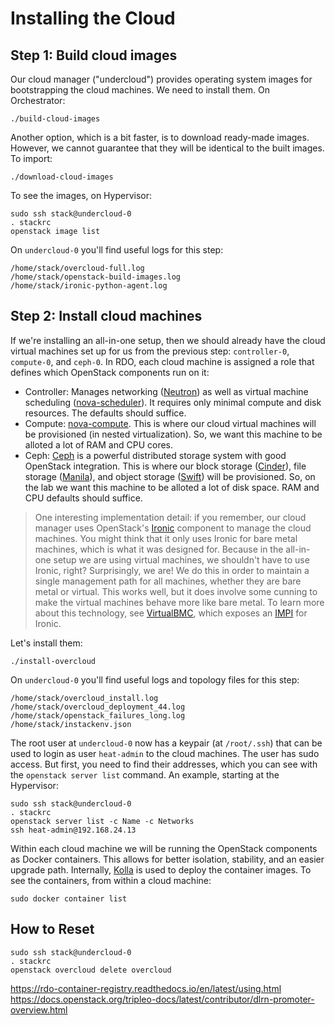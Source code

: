 Installing the Cloud
====================

Step 1: Build cloud images
--------------------------

Our cloud manager ("undercloud") provides operating system images for bootstrapping the cloud
machines. We need to install them. On Orchestrator:

	./build-cloud-images

Another option, which is a bit faster, is to download ready-made images. However, we cannot
guarantee that they will be identical to the built images. To import:

	./download-cloud-images

To see the images, on Hypervisor:

	sudo ssh stack@undercloud-0
	. stackrc
	openstack image list

On `undercloud-0` you'll find useful logs for this step:

	/home/stack/overcloud-full.log
	/home/stack/openstack-build-images.log
	/home/stack/ironic-python-agent.log


Step 2: Install cloud machines
------------------------------

If we're installing an all-in-one setup, then we should already have the cloud virtual machines set
up for us from the previous step: `controller-0`, `compute-0`, and `ceph-0`. In RDO, each cloud
machine is assigned a role that defines which OpenStack components run on it:

* Controller:
  Manages networking ([Neutron](https://docs.openstack.org/neutron/queens/)) as well
  as virtual machine scheduling
  ([nova-scheduler](https://docs.openstack.org/nova/queens/cli/nova-scheduler.html)).
  It requires only minimal compute and disk resources. The defaults should suffice.
* Compute: [nova-compute](https://docs.openstack.org/nova/queens/cli/nova-compute.html). This is
  where our cloud virtual machines will be provisioned (in nested virtualization). So, we want this
  machine to be alloted a lot of RAM and CPU cores.
* Ceph: [Ceph](https://ceph.com/) is a powerful distributed storage system with good OpenStack
  integration. This is where our
  block storage ([Cinder](https://docs.openstack.org/cinder/queens/)),
  file storage ([Manila](https://docs.openstack.org/manila/queens/)),
  and object storage ([Swift](https://docs.openstack.org/swift/queens/)) will be provisioned.
  So, on the lab we want this machine to be alloted a lot of disk space. RAM and CPU defaults
  should suffice.

> One interesting implementation detail: if you remember, our cloud manager uses OpenStack's
[Ironic](https://wiki.openstack.org/wiki/Ironic) component to manage the cloud machines. You might
think that it only uses Ironic for bare metal machines, which is what it was designed for. Because
in the all-in-one setup we are using virtual machines, we shouldn't have to use Ironic, right?
Surprisingly, we are! We do this in order to maintain a single management path for all machines,
whether they are bare metal or virtual. This works well, but it does involve some cunning to make
the virtual machines behave more like bare metal. To learn more about this technology, see
[VirtualBMC](https://github.com/openstack/virtualbmc), which exposes an
[IMPI](https://en.wikipedia.org/wiki/Intelligent_Platform_Management_Interface) for Ironic.

Let's install them:

	./install-overcloud

On `undercloud-0` you'll find useful logs and topology files for this step:

	/home/stack/overcloud_install.log
	/home/stack/overcloud_deployment_44.log
	/home/stack/openstack_failures_long.log
	/home/stack/instackenv.json

The root user at `undercloud-0` now has a keypair (at `/root/.ssh`) that can be used to login as
user `heat-admin` to the cloud machines. The user has sudo access. But first, you need to find their
addresses, which you can see with the `openstack server list` command. An example, starting at the
Hypervisor:  

	sudo ssh stack@undercloud-0
	. stackrc
	openstack server list -c Name -c Networks
    ssh heat-admin@192.168.24.13

Within each cloud machine we will be running the OpenStack components as Docker containers. This
allows for better isolation, stability, and an easier upgrade path. Internally,
[Kolla](https://docs.openstack.org/kolla/queens/) is used to deploy the container images. To see the
containers, from within a cloud machine:

	sudo docker container list


How to Reset
------------

	sudo ssh stack@undercloud-0
	. stackrc
	openstack overcloud delete overcloud





https://rdo-container-registry.readthedocs.io/en/latest/using.html
https://docs.openstack.org/tripleo-docs/latest/contributor/dlrn-promoter-overview.html

